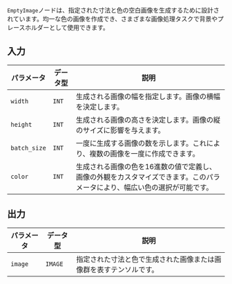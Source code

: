 `EmptyImage`ノードは、指定された寸法と色の空白画像を生成するために設計されています。均一な色の画像を作成でき、さまざまな画像処理タスクで背景やプレースホルダーとして使用できます。

## 入力

| パラメータ | データ型 | 説明 |
|-----------|-------------|-------------|
| `width`   | `INT`      | 生成される画像の幅を指定します。画像の横幅を決定します。 |
| `height`  | `INT`      | 生成される画像の高さを決定します。画像の縦のサイズに影響を与えます。 |
| `batch_size` | `INT` | 一度に生成する画像の数を示します。これにより、複数の画像を一度に作成できます。 |
| `color`   | `INT`      | 生成される画像の色を16進数の値で定義し、画像の外観をカスタマイズできます。このパラメータにより、幅広い色の選択が可能です。 |

## 出力

| パラメータ | データ型 | 説明 |
|-----------|-------------|-------------|
| `image`   | `IMAGE`    | 指定された寸法と色で生成された画像または画像群を表すテンソルです。 |
